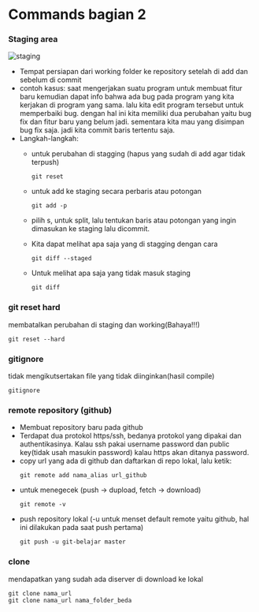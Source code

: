 Commands bagian 2
=================
### Staging area

![staging](https://github.com/helmiz/git-commands/blob/master/img/git-staging.png)

- Tempat persiapan dari working folder ke repository setelah di add dan sebelum di commit
- contoh kasus: saat mengerjakan suatu program untuk membuat fitur baru kemudian dapat info bahwa ada bug pada program yang kita kerjakan di program yang sama. lalu kita edit program tersebut untuk memperbaiki bug. dengan hal ini kita memiliki dua perubahan yaitu bug fix dan fitur baru yang belum jadi. sementara kita mau yang disimpan bug fix saja. jadi kita commit baris tertentu saja.
- Langkah-langkah:
  * untuk perubahan di stagging (hapus yang sudah di add agar tidak terpush)
    ```
    git reset
    ```
  
  * untuk add ke staging secara perbaris atau potongan
    ``` 
    git add -p
    ```

  * pilih s, untuk split, lalu tentukan baris atau potongan yang ingin dimasukan ke staging lalu dicommit.
  * Kita dapat melihat apa saja yang di stagging dengan cara
    ```
    git diff --staged
    ```

  * Untuk melihat apa saja yang tidak masuk staging
    ```
    git diff
    ```

### git reset hard
membatalkan perubahan di staging dan working(Bahaya!!!)
```
git reset --hard
```

### gitignore
tidak mengikutsertakan file yang tidak diinginkan(hasil compile)
```
gitignore
```

### remote repository (github)
- Membuat repository baru pada github
- Terdapat dua protokol https/ssh, bedanya protokol yang dipakai dan authentikasinya. Kalau ssh pakai username password dan public key(tidak usah masukin password) kalau https akan ditanya password.
- copy url yang ada di github dan daftarkan di repo lokal, lalu ketik:
  ```  
  git remote add nama_alias url_github
  ```
- untuk menegecek (push -> dupload, fetch -> download)
  ```
  git remote -v
  ```
- push repository lokal (-u untuk menset default remote yaitu github, hal ini dilakukan pada saat push pertama)
  ```
  git push -u git-belajar master
  ```

### clone
mendapatkan yang sudah ada diserver di download ke lokal
```
git clone nama_url
git clone nama_url nama_folder_beda
```

